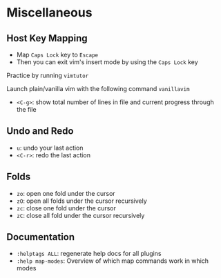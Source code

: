 # Miscellaneous

## Host Key Mapping

- Map `Caps Lock` key to `Escape`
- Then you can exit vim's insert mode by using the `Caps Lock` key

Practice by running `vimtutor`

Launch plain/vanilla vim with the following command `vanillavim`

- `<C-g>`: show total number of lines in file and current progress through the file

## Undo and Redo

- `u`: undo your last action
- `<C-r>`: redo the last action

## Folds

- `zo`: open one fold under the cursor
- `zO`: open all folds under the cursor recursively
- `zc`: close one fold under the cursor
- `zC`: close all fold under the cursor recursively

## Documentation

- `:helptags ALL`: regenerate help docs for all plugins
- `:help map-modes`: Overview of which map commands work in which modes

